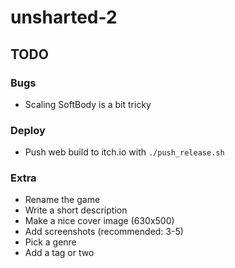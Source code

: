 # unsharted-2

## TODO

### Bugs

- Scaling SoftBody is a bit tricky

### Deploy

- Push web build to itch.io with `./push_release.sh`

### Extra

- Rename the game
- Write a short description
- Make a nice cover image (630x500)
- Add screenshots (recommended: 3-5)
- Pick a genre
- Add a tag or two
